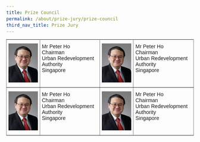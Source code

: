 ```yaml
---
title: Prize Council
permalink: /about/prize-jury/prize-council
third_nav_title: Prize Jury
---
```


<style type="text/css">
.tg  {border-collapse:collapse;border-spacing:0;}
.tg td{font-family:Arial, sans-serif;font-size:14px;padding:10px 5px;border-style:solid;border-width:1px;overflow:hidden;word-break:normal;border-color:black;}
.tg th{font-family:Arial, sans-serif;font-size:14px;font-weight:normal;padding:10px 5px;border-style:solid;border-width:1px;overflow:hidden;word-break:normal;border-color:black;}
.tg .tg-0pky{border-color:inherit;text-align:left;vertical-align:top}
</style>
<table class="tg">
  <tr>
    <td class="tg-0pky"><img src="/images/jury/peter-ho.jpg" width="150px" /></td>
    <td class="tg-0pky">Mr Peter Ho<br>Chairman<br>Urban Redevelopment Authority<br>Singapore</td>
    <td class="tg-0pky"><img src="/images/jury/peter-ho.jpg" width="150px" /></td>
    <td class="tg-0pky">Mr Peter Ho<br>Chairman<br>Urban Redevelopment Authority<br>Singapore</td>
  </tr>
  <tr>
    <td class="tg-0pky"><img src="/images/jury/peter-ho.jpg" width="150px" /></td>
    <td class="tg-0pky">Mr Peter Ho<br>Chairman<br>Urban Redevelopment Authority<br>Singapore</td>
    <td class="tg-0pky"><img src="/images/jury/peter-ho.jpg" width="150px" /></td>
    <td class="tg-0pky">Mr Peter Ho<br>Chairman<br>Urban Redevelopment Authority<br>Singapore</td>
  </tr>
</table>
